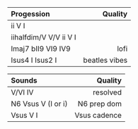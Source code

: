 | Progession | Quality |
| :------------- | -----------: |
| ii V I |  |
| iihalfdim/V V/V ii V I | |
| Imaj7 bII9 VI9 IV9 | lofi |
| Isus4 I Isus2 I | beatles vibes |


| Sounds | Quality |
| :------------- | -----------: |
| V/VI IV |  resolved |
| N6 Vsus V (I or i) | N6 prep dom    | 
| Vsus V I | Vsus cadence |
